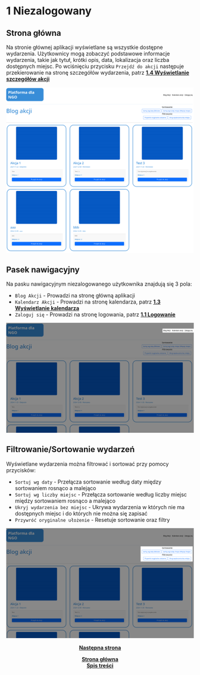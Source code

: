# 1 Niezalogowany

## Strona główna
Na stronie głównej aplikacji wyświetlane są wszystkie dostępne wydarzenia. Użytkownicy mogą zobaczyć podstawowe informacje wydarzenia, takie jak tytuł, krótki opis, data, lokalizacja oraz liczba dostępnych miejsc. Po wciśnięciu przycisku `Przejdź do akcji` następuje przekierowanie na stronę szczegółów wydarzenia, patrz **[1.4 Wyświetlanie szczegółów akcji](1.4%20Wyświetlanie%20szczegółów%20akcji/README.md)** 


![blog](blog.png)

## Pasek nawigacyjny
Na pasku nawigacyjnym niezalogowanego użytkownika znajdują się 3 pola:
 * `Blog Akcji` - Prowadzi na stronę główną aplikacji
 * `Kalendarz Akcji` - Prowadzi na stronę kalendarza, patrz **[1.3 Wyświetlanie kalendarza](1.3%20Wyświetlanie%20kalendarza/README.md)**
 * `Zaloguj się` - Prowadzi na stronę logowania, patrz **[1.1 Logowanie](1.1%20Logowanie/README.md)**


![pasek-nawigacyjny](blog-pasek-nawigacyjny.png)

## Filtrowanie/Sortowanie wydarzeń
Wyświetlane wydarzenia można filtrować i sortować przy pomocy przycisków:
 * `Sortuj wg daty` - Przełącza sortowanie według daty między sortowaniem rosnąco a malejąco
 * `Sortuj wg liczby miejsc` - Przełącza sortowanie według liczby miejsc między sortowaniem rosnąco a malejąco
 * `Ukryj wydarzenia bez miejsc` - Ukrywa wydarzenia w których nie ma dostępnych miejsc i do których nie można się zapisać
 * `Przywróć oryginalne ułożenie` - Resetuje sortowanie oraz filtry

![filtrowanie-sortowanie](blog-filtrowanie-sortowanie-akcji.png)


<p align="center"> 
<a title="1.1 Logowanie" href="1.1 Logowanie/README.md"><b>Następna strona</b></a> 
</p>

<p align="center">
<a title="Strona główna" href="../../README.md"><b>Strona główna</b></a> 
<br>
<a title="Spis treści" href="../README.md"><b>Spis treści</b></a> 
</p>